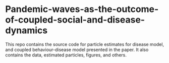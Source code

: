 # Pandemic-waves-as-the-outcome-of-coupled-social-and-disease-dynamics
This repo contains the source code for particle estimates for disease model, and coupled behaviour-disease model presented in the paper. It also contains the data, estimated particles, figures, and others. 

